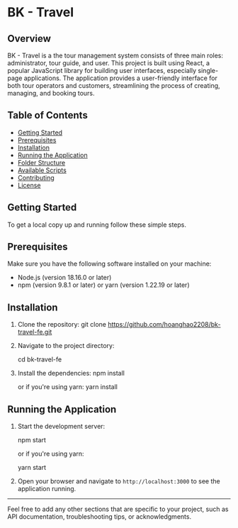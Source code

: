 # BK - Travel

## Overview

BK - Travel is a the tour management system consists of three main roles: administrator, tour guide, and user.
This project is built using React, a popular JavaScript library for building user interfaces, especially single-page applications.
The application provides a user-friendly interface for both tour operators and customers, streamlining the process of creating, managing, and booking tours.

## Table of Contents

-   [Getting Started](#getting-started)
-   [Prerequisites](#prerequisites)
-   [Installation](#installation)
-   [Running the Application](#running-the-application)
-   [Folder Structure](#folder-structure)
-   [Available Scripts](#available-scripts)
-   [Contributing](#contributing)
-   [License](#license)

## Getting Started

To get a local copy up and running follow these simple steps.

## Prerequisites

Make sure you have the following software installed on your machine:

-   Node.js (version 18.16.0 or later)
-   npm (version 9.8.1 or later) or yarn (version 1.22.19 or later)

## Installation

1. Clone the repository:
   git clone https://github.com/hoanghao2208/bk-travel-fe.git

2. Navigate to the project directory:

    cd bk-travel-fe

3. Install the dependencies:
   npm install

    or if you're using yarn:
    yarn install

## Running the Application

1. Start the development server:

    npm start

    or if you're using yarn:

    yarn start

2. Open your browser and navigate to `http://localhost:3000` to see the application running.

---

Feel free to add any other sections that are specific to your project, such as API documentation, troubleshooting tips, or acknowledgments.
